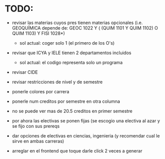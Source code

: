﻿# TODO:

* revisar las materias cuyos pres tienen materias opcionales (i.e. GEOQUÍMICA depende de: GEOC 1022 Y ( (QUIM 1101 Y QUIM 1102) O QUIM 1103) Y FISI 1028*)

	- sol actual: coger solo 1 (el primero de los O's)

* revisar que ICYA y IELE tienen 2 departamentos incluidos

	- sol actual: el codigo representa solo un programa

* revisar CIDE

* revisar restricciones de nivel y de semestre

* ponerle colores por carrera

* ponerle num creditos por semestre en otra columna

* no se puede ver mas de 20.5 creditos en primer semestre

* por ahora las electivas se ponen fijas (se escogio una electiva al azar y se fijo con sus prereqs

* dar opciones de electivas en ciencias, ingenieria (y recomendar cual le sirve en ambas carreras)

* arreglar en el frontend que toque darle click 2 veces a generar
